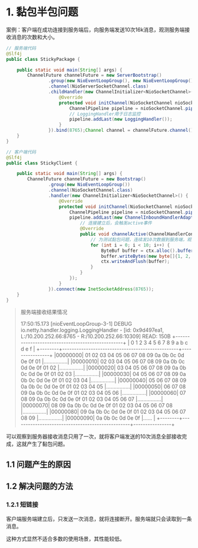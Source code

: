 # 1. 黏包半包问题

案例：客户端在成功连接到服务端后，向服务端发送10次16k消息，观测服务端接收消息的次数和大小。

```java
// 服务端代码
@Slf4j
public class StickyPackage {

    public static void main(String[] args) {
        ChannelFuture channelFuture = new ServerBootstrap()
                .group(new NioEventLoopGroup(), new NioEventLoopGroup())
                .channel(NioServerSocketChannel.class)
                .childHandler(new ChannelInitializer<NioSocketChannel>() {
                    @Override
                    protected void initChannel(NioSocketChannel nioSocketChannel) throws Exception {
                        ChannelPipeline pipeline = nioSocketChannel.pipeline();
                        // LoggingHandler用于日志监控
                        pipeline.addLast(new LoggingHandler());
                    }
                }).bind(8765);Channel channel = channelFuture.channel();
    }
}
```

```java
// 客户端代码
@Slf4j
public class StickyClient {

    public static void main(String[] args) {
        ChannelFuture channelFuture = new Bootstrap()
                .group(new NioEventLoopGroup())
                .channel(NioSocketChannel.class)
                .handler(new ChannelInitializer<NioSocketChannel>() {
                    @Override
                    protected void initChannel(NioSocketChannel nioSocketChannel) {
                        ChannelPipeline pipeline = nioSocketChannel.pipeline();
                        pipeline.addLast(new ChannelInboundHandlerAdapter() {
                            // 连接建立后，会触发active事件
                            @Override
                            public void channelActive(ChannelHandlerContext ctx) throws Exception {
                                // 为测试黏包问题，连续发10次数据到服务端，观察服务端接收数据的次数，大小
                                for (int i = 0; i < 10; i++) {
                                    ByteBuf buffer = ctx.alloc().buffer(16);
                                    buffer.writeBytes(new byte[]{1, 2, 3, 4, 5, 6, 7, 8, 9, 10, 11, 12, 13, 14, 15});
                                    ctx.writeAndFlush(buffer);
                                }
                            }
                        });
                    }
                }).connect(new InetSocketAddress(8765));
    }
}
```

> 服务端接收结果情况
> 
> 17:50:15.173 [nioEventLoopGroup-3-1] DEBUG io.netty.handler.logging.LoggingHandler - [id: 0x9d497ea1, L:/10.200.252.66:8765 - R:/10.200.252.66:10309] READ: 150B
>          +-------------------------------------------------+
>          |  0  1  2  3  4  5  6  7  8  9  a  b  c  d  e  f |
> +--------+-------------------------------------------------+----------------+
> |00000000| 01 02 03 04 05 06 07 08 09 0a 0b 0c 0d 0e 0f 01 |................|
> |00000010| 02 03 04 05 06 07 08 09 0a 0b 0c 0d 0e 0f 01 02 |................|
> |00000020| 03 04 05 06 07 08 09 0a 0b 0c 0d 0e 0f 01 02 03 |................|
> |00000030| 04 05 06 07 08 09 0a 0b 0c 0d 0e 0f 01 02 03 04 |................|
> |00000040| 05 06 07 08 09 0a 0b 0c 0d 0e 0f 01 02 03 04 05 |................|
> |00000050| 06 07 08 09 0a 0b 0c 0d 0e 0f 01 02 03 04 05 06 |................|
> |00000060| 07 08 09 0a 0b 0c 0d 0e 0f 01 02 03 04 05 06 07 |................|
> |00000070| 08 09 0a 0b 0c 0d 0e 0f 01 02 03 04 05 06 07 08 |................|
> |00000080| 09 0a 0b 0c 0d 0e 0f 01 02 03 04 05 06 07 08 09 |................|
> |00000090| 0a 0b 0c 0d 0e 0f                               |......          |
> +--------+-------------------------------------------------+----------------+

可以观察到服务器接收消息只用了一次，就将客户端发送的10次消息全部接收完成，这就产生了黏包问题。

## 1.1 问题产生的原因

## 1.2 解决问题的方法

### 1.2.1 短链接

客户端服务端建立后，只发送一次消息，就将连接断开。服务端就只会读取到一条消息。

这种方式显然不适合多数的使用场景，其性能较低。
